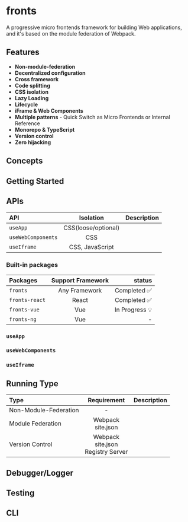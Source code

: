 # fronts

A progressive micro frontends framework for building Web applications, and it's based on the module federation of Webpack.

## Features

- **Non-module-federation**
- **Decentralized configuration**
- **Cross framework**
- **Code splitting**
- **CSS isolation**
- **Lazy Loading**
- **Lifecycle**
- **iFrame & Web Components**
- **Multiple patterns** - Quick Switch as Micro Frontends or Internal Reference
- **Monorepo & TypeScript**
- **Version control**
- **Zero hijacking**

## Concepts

## Getting Started

## APIs

| API                |      Isolation      | Description |
| :----------------- | :-----------------: | ----------: |
| `useApp`           | CSS(loose/optional) |             |
| `useWebComponents` |         CSS         |             |
| `useIframe`        |   CSS, JavaScript   |             |

### Built-in packages

| Packages       | Support Framework |         status |
| :------------- | :---------------: | -------------: |
| `fronts`       |   Any Framework   |   Completed ✅ |
| `fronts-react` |       React       |   Completed ✅ |
| `fronts-vue`   |        Vue        | In Progress 💡 |
| `fronts-ng`    |        Vue        |              - |

### `useApp`

### `useWebComponents`

### `useIframe`

## Running Type

| Type                  |                 Requirement                 | Description |
| :-------------------- | :-----------------------------------------: | ----------: |
| Non-Module-Federation |                      -                      |             |
| Module Federation     |           Webpack<br />site.json            |             |
| Version Control       | Webpack<br />site.json<br />Registry Server |             |

## Debugger/Logger

## Testing

## CLI
